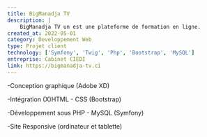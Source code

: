 ```yaml
---
title: BigManadja TV
description: |
    BigManadja TV un est une plateforme de formation en ligne.
created_at: 2022-05-01
category: Developpement Web
type: Projet client
technology: ['Symfony', 'Twig', 'Php', 'Bootstrap', 'MySQL']
entreprise: Cabinet CIEDI
link: https://bigmanadja-tv.ci
---
```

-Conception graphique (Adobe XD)

-Intégration (X)HTML - CSS (Bootstrap)

-Développement sous PHP - MySQL (Symfony)

-Site Responsive (ordinateur et tablette)
